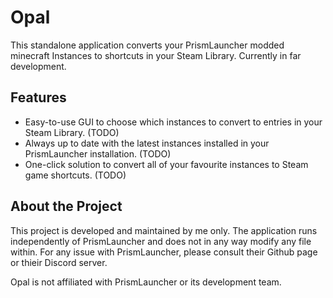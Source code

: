# Opal

This standalone application converts your PrismLauncher modded minecraft Instances to shortcuts in your Steam Library. Currently in far development.

## Features

- Easy-to-use GUI to choose which instances to convert to entries in your Steam Library. (TODO)
- Always up to date with the latest instances installed in your PrismLauncher installation. (TODO)
- One-click solution to convert all of your favourite instances to Steam game shortcuts. (TODO)

## About the Project

This project is developed and maintained by me only. The application runs independently of PrismLauncher and does not in any way modify any file within. For any issue with PrismLauncher, please consult their Github page or thieir Discord server.

Opal is not affiliated with PrismLauncher or its development team.